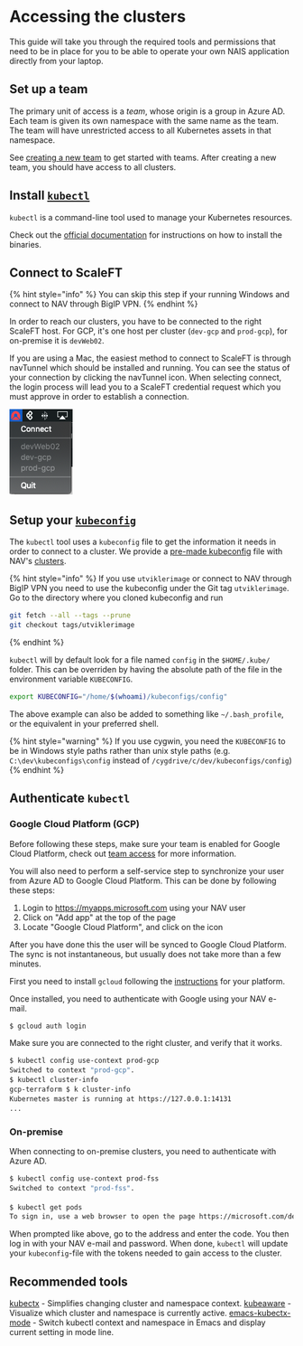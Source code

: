 # Accessing the clusters

This guide will take you through the required tools and permissions that need
to be in place for you to be able to operate your own NAIS application directly
from your laptop.

## Set up a team

The primary unit of access is a *team*, whose origin is a group in Azure
AD. Each team is given its own namespace with the same name as the team. The
team will have unrestricted access to all Kubernetes assets in that namespace.

See [creating a new team](../basics/teams.md) to get started with teams.
After creating a new team, you should have access to all clusters.

## Install [`kubectl`][kubectl]

`kubectl` is a command-line tool used to manage your Kubernetes resources.

Check out the [official documentation][kubectl] for instructions on how to install the binaries.

## Connect to ScaleFT

{% hint style="info" %}
You can skip this step if your running Windows and connect to NAV through BigIP VPN.
{% endhint %}

In order to reach our clusters, you have to be connected to the right ScaleFT host. For GCP, it's one host per cluster
(`dev-gcp` and `prod-gcp`), for on-premise it is `devWeb02`.

If you are using a Mac, the easiest method to connect to ScaleFT is through navTunnel which should be installed and
running. You can see the status of your connection by clicking the navTunnel icon. When selecting connect, the login
process will lead you to a ScaleFT credential request which you must approve in order to establish
a connection.

![navTunnel context menu](../.gitbook/assets/navTunnel.png)

## Setup your [`kubeconfig`][kubeconfig]

The `kubectl` tool uses a `kubeconfig` file to get the information it needs in order to connect to a cluster. We
provide a [pre-made kubeconfig] file with NAV's [clusters](clusters.md).

{% hint style="info" %}
If you use `utviklerimage` or connect to NAV through BigIP VPN you need to use the kubeconfig under the
Git tag `utviklerimage`. Go to the directory where you cloned kubeconfig and run
```bash
git fetch --all --tags --prune
git checkout tags/utviklerimage
```
{% endhint %}

`kubectl` will by default look for a file named `config` in the `$HOME/.kube/` folder. This can be overriden by
having the absolute path of the file in the environment variable `KUBECONFIG`.

```bash
export KUBECONFIG="/home/$(whoami)/kubeconfigs/config"
```

The above example can also be added to something like `~/.bash_profile`, or the equivalent in your preferred shell.

{% hint style="warning" %}
If you use cygwin, you need the `KUBECONFIG` to be in Windows style paths rather than unix style paths (e.g.
`C:\dev\kubeconfigs\config` instead of `/cygdrive/c/dev/kubeconfigs/config`)
{% endhint %}

## Authenticate `kubectl`

### Google Cloud Platform (GCP)

Before following these steps, make sure your team is enabled for Google Cloud Platform, check
out [team access] for more information.

You will also need to perform a self-service step to synchronize your user from Azure AD to Google
Cloud Platform. This can be done by following these steps:

1. Login to https://myapps.microsoft.com using your NAV user
2. Click on "Add app" at the top of the page
3. Locate "Google Cloud Platform", and click on the icon

After you have done this the user will be synced to Google Cloud Platform. The sync is not instantaneous, but
usually does not take more than a few minutes.

First you need to install `gcloud` following the [instructions] for your platform.

Once installed, you need to authenticate with Google using your NAV e-mail.

```bash
$ gcloud auth login
```

Make sure you are connected to the right cluster, and verify that it works.

```bash
$ kubectl config use-context prod-gcp
Switched to context "prod-gcp".
$ kubectl cluster-info
gcp-terraform $ k cluster-info
Kubernetes master is running at https://127.0.0.1:14131
...
```

### On-premise

When connecting to on-premise clusters, you need to authenticate with Azure AD.

```bash
$ kubectl config use-context prod-fss
Switched to context "prod-fss".

$ kubectl get pods
To sign in, use a web browser to open the page https://microsoft.com/devicelogin and enter the code CR69DPQQZ to authenticate.
```

When prompted like above, go to the address and enter the code. You then log in with your NAV e-mail and password.
When done, `kubectl` will update your `kubeconfig`-file with the tokens needed to gain access to the cluster.

## Recommended tools

[kubectx](https://github.com/ahmetb/kubectx) - Simplifies changing cluster and namespace context.
[kubeaware](https://github.com/jhrv/kubeaware) - Visualize which cluster and namespace is currently active.
[emacs-kubectx-mode](https://github.com/terjesannum/emacs-kubectx-mode) - Switch kubectl context and namespace in Emacs and display current setting in mode line.

[kubectl]: https://kubernetes.io/docs/tasks/tools/install-kubectl
[kubeconfig]: https://kubernetes.io/docs/concepts/configuration/organize-cluster-access-kubeconfig/
[pre-made kubeconfig]: https://github.com/navikt/kubeconfigs
[team access]: ../gcp/getting-started.md#access
[instructions]: https://cloud.google.com/sdk/docs/#install_the_latest_cloud_tools_version_cloudsdk_current_version
